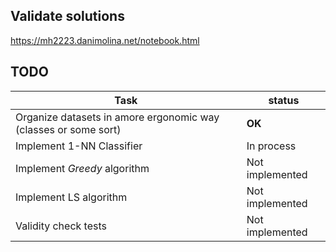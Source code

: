 ## Validate solutions

https://mh2223.danimolina.net/notebook.html

## TODO

| Task                                                            | status          |
| --------------------------------------------------------------- | --------------- |
| Organize datasets in amore ergonomic way (classes or some sort) | **OK**          |
| Implement 1-NN Classifier                                       | In process      |
| Implement _Greedy_ algorithm                                    | Not implemented |
| Implement LS algorithm                                          | Not implemented |
| Validity check tests                                            | Not implemented |
